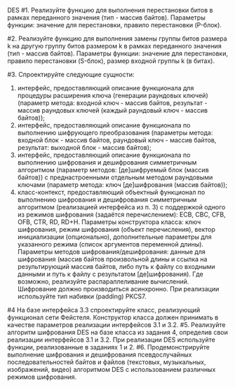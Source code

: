 DES
#1. Реализуйте функцию для выполнения перестановки битов в рамках
переданного значения (тип - массив байтов). Параметры функции:
значение для перестановки, правило перестановки (P-блок).


#2. Реализуйте функцию для выполнения замены группы битов размера
k на другую группу битов размером k в рамках переданного значения
(тип - массив байтов). Параметры функции: значение для
перестановки, правило перестановки (S-блок), размер входной
группы k (в битах).


#3. Спроектируйте следующие сущности:
1. интерфейс, предоставляющий описание функционала для
процедуры расширения ключа (генерации раундовых ключей)
(параметр метода: входной ключ - массив байтов, результат - массив
раундовых ключей (каждый раундовый ключ - массив байтов));
2. интерфейс, предоставляющий описание функционала по
выполнению шифрующего преобразования (параметры метода:
входной блок - массив байтов, раундовый ключ - массив байтов,
результат: выходной блок - массив байтов);
3. интерфейс, предоставляющий описание функционала по
выполнению шифрования и дешифрования симметричным
алгоритмом (параметр методов: [де]шифруемый блок (массив
байтов)) с преднастроенными отдельным методом раундовыми
ключами (параметр метода: ключ [де]шифрования (массив байтов));
4. класс-контекст, предоставляющий объектный функционал по
выполнению шифрования и дешифрования симметричным
алгоритмом (реализацией интерфейса из п. 3) с поддержкой одного
из режимов шифрования (задаётся перечислением): ECB, CBC, CFB,
OFB, CTR, RD, RD+H. Параметры конструктора класса: ключ
шифрования, режим шифрования (объект перечисления), вектор
инициализации (опционально), дополнительные параметры для
указанного режима (список аргументов переменной длины).
Параметры методов шифрования/дешифрования: данные для
шифрования (массив байтов произвольной длины и ссылка на
результирующий массив байтов, либо путь к файлу со входными
данными и путь к файлу с результатом [де]шифрования). Где
возможно, реализуйте распараллеливание вычислений. Шифрование
должно производиться асинхронно. При реализации используйте тип
набивки (padding) PKCS7.

#4 На базе интерфейса 3.3 спроектируйте класс, реализующий функционал сети Фейстеля. Конструктор класса должен принимать в качестве параметров реализации интерфейсов 3.1 и 3.2. 
#5. Реализуйте алгоритм шифрования DES на базе класса из задания 4, определив свои реализации интерфейсов 3.1 и 3.2. При реализации DES используйте функции, реализованные в заданиях 1 и 2. 
#6. Продемонстрируйте выполнение шифрования и дешифрования псевдослучайных последовательностей байтов и файлов (текстовых, музыкальных, изображений, видео) алгоритмом DES с использованием различных режимов шифрования.
